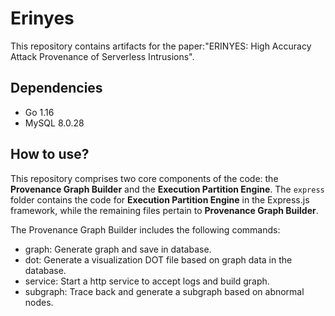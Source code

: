 # Erinyes

This repository contains artifacts for the paper:"ERINYES: High Accuracy Attack Provenance of Serverless Intrusions".

## Dependencies

- Go 1.16
- MySQL 8.0.28

## How to use?

This repository comprises two core components of the code: the **Provenance Graph Builder** and the **Execution Partition Engine**. The `express` folder contains the code for **Execution Partition Engine** in the Express.js framework, while the remaining files pertain to **Provenance Graph Builder**.

The Provenance Graph Builder includes the following commands:

- graph: Generate graph and save in database.
- dot: Generate a visualization DOT file based on graph data in the database.
- service: Start a http service to accept logs and build graph.
- subgraph: Trace back and generate a subgraph based on abnormal nodes.

